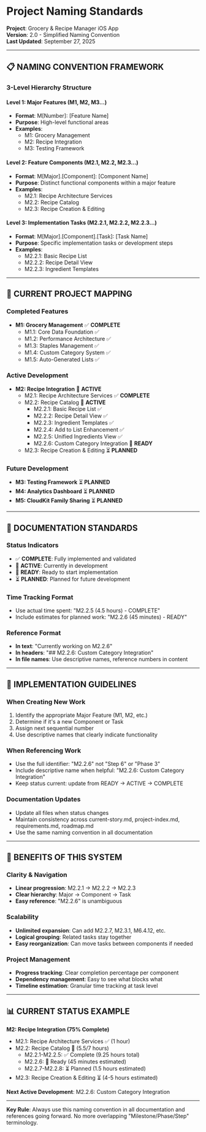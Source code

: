 # Project Naming Standards
**Project**: Grocery & Recipe Manager iOS App  
**Version**: 2.0 - Simplified Naming Convention  
**Last Updated**: September 27, 2025  

---

## 📋 **NAMING CONVENTION FRAMEWORK**

### **3-Level Hierarchy Structure**

#### **Level 1: Major Features (M1, M2, M3...)**
- **Format**: M[Number]: [Feature Name]
- **Purpose**: High-level functional areas
- **Examples**: 
  - M1: Grocery Management
  - M2: Recipe Integration  
  - M3: Testing Framework

#### **Level 2: Feature Components (M2.1, M2.2, M2.3...)**
- **Format**: M[Major].[Component]: [Component Name]
- **Purpose**: Distinct functional components within a major feature
- **Examples**:
  - M2.1: Recipe Architecture Services
  - M2.2: Recipe Catalog
  - M2.3: Recipe Creation & Editing

#### **Level 3: Implementation Tasks (M2.2.1, M2.2.2, M2.2.3...)**
- **Format**: M[Major].[Component].[Task]: [Task Name]
- **Purpose**: Specific implementation tasks or development steps
- **Examples**:
  - M2.2.1: Basic Recipe List
  - M2.2.2: Recipe Detail View
  - M2.2.3: Ingredient Templates

---

## 🎯 **CURRENT PROJECT MAPPING**

### **Completed Features**
- **M1: Grocery Management** ✅ **COMPLETE**
  - M1.1: Core Data Foundation ✅
  - M1.2: Performance Architecture ✅
  - M1.3: Staples Management ✅
  - M1.4: Custom Category System ✅
  - M1.5: Auto-Generated Lists ✅

### **Active Development**
- **M2: Recipe Integration** 🔄 **ACTIVE**
  - M2.1: Recipe Architecture Services ✅ **COMPLETE**
  - M2.2: Recipe Catalog 🔄 **ACTIVE**
    - M2.2.1: Basic Recipe List ✅
    - M2.2.2: Recipe Detail View ✅
    - M2.2.3: Ingredient Templates ✅
    - M2.2.4: Add to List Enhancement ✅
    - M2.2.5: Unified Ingredients View ✅
    - M2.2.6: Custom Category Integration 🚀 **READY**
  - M2.3: Recipe Creation & Editing ⏳ **PLANNED**

### **Future Development**
- **M3: Testing Framework** ⏳ **PLANNED**
- **M4: Analytics Dashboard** ⏳ **PLANNED**
- **M5: CloudKit Family Sharing** ⏳ **PLANNED**

---

## 📝 **DOCUMENTATION STANDARDS**

### **Status Indicators**
- ✅ **COMPLETE**: Fully implemented and validated
- 🔄 **ACTIVE**: Currently in development
- 🚀 **READY**: Ready to start implementation
- ⏳ **PLANNED**: Planned for future development

### **Time Tracking Format**
- Use actual time spent: "M2.2.5 (4.5 hours) - COMPLETE"
- Include estimates for planned work: "M2.2.6 (45 minutes) - READY"

### **Reference Format**
- **In text**: "Currently working on M2.2.6"
- **In headers**: "## M2.2.6: Custom Category Integration"
- **In file names**: Use descriptive names, reference numbers in content

---

## 🔧 **IMPLEMENTATION GUIDELINES**

### **When Creating New Work**
1. Identify the appropriate Major Feature (M1, M2, etc.)
2. Determine if it's a new Component or Task
3. Assign next sequential number
4. Use descriptive names that clearly indicate functionality

### **When Referencing Work**
- Use the full identifier: "M2.2.6" not "Step 6" or "Phase 3"
- Include descriptive name when helpful: "M2.2.6: Custom Category Integration"
- Keep status current: update from READY → ACTIVE → COMPLETE

### **Documentation Updates**
- Update all files when status changes
- Maintain consistency across current-story.md, project-index.md, requirements.md, roadmap.md
- Use the same naming convention in all documentation

---

## 🎯 **BENEFITS OF THIS SYSTEM**

### **Clarity & Navigation**
- **Linear progression**: M2.2.1 → M2.2.2 → M2.2.3
- **Clear hierarchy**: Major → Component → Task
- **Easy reference**: "M2.2.6" is unambiguous

### **Scalability**
- **Unlimited expansion**: Can add M2.2.7, M2.3.1, M6.4.12, etc.
- **Logical grouping**: Related tasks stay together
- **Easy reorganization**: Can move tasks between components if needed

### **Project Management**
- **Progress tracking**: Clear completion percentage per component
- **Dependency management**: Easy to see what blocks what
- **Timeline estimation**: Granular time tracking at task level

---

## 📊 **CURRENT STATUS EXAMPLE**

**M2: Recipe Integration (75% Complete)**
- M2.1: Recipe Architecture Services ✅ (1 hour)
- M2.2: Recipe Catalog 🔄 (5.5/7 hours)
  - M2.2.1-M2.2.5: ✅ Complete (9.25 hours total)
  - M2.2.6: 🚀 Ready (45 minutes estimated)
  - M2.2.7-M2.2.8: ⏳ Planned (1.5 hours estimated)
- M2.3: Recipe Creation & Editing ⏳ (4-5 hours estimated)

**Next Active Development**: M2.2.6: Custom Category Integration

---

**Key Rule**: Always use this naming convention in all documentation and references going forward. No more overlapping "Milestone/Phase/Step" terminology.